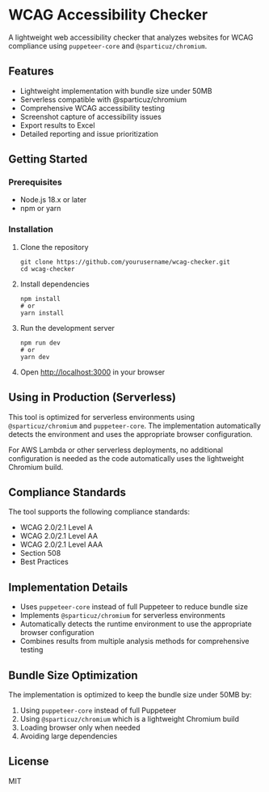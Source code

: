 <!DOCTYPE html>
<html lang="en">
<body>

  <h1>WCAG Accessibility Checker</h1>

  <p>A lightweight web accessibility checker that analyzes websites for WCAG compliance using <code>puppeteer-core</code> and <code>@sparticuz/chromium</code>.</p>

  <h2>Features</h2>
  <ul>
    <li>Lightweight implementation with bundle size under 50MB</li>
    <li>Serverless compatible with @sparticuz/chromium</li>
    <li>Comprehensive WCAG accessibility testing</li>
    <li>Screenshot capture of accessibility issues</li>
    <li>Export results to Excel</li>
    <li>Detailed reporting and issue prioritization</li>
  </ul>

  <h2>Getting Started</h2>

  <h3>Prerequisites</h3>
  <ul>
    <li>Node.js 18.x or later</li>
    <li>npm or yarn</li>
  </ul>

  <h3>Installation</h3>
  <ol>
    <li>Clone the repository
      <pre><code>git clone https://github.com/yourusername/wcag-checker.git
cd wcag-checker</code></pre>
    </li>
    <li>Install dependencies
      <pre><code>npm install
# or
yarn install</code></pre>
    </li>
    <li>Run the development server
      <pre><code>npm run dev
# or
yarn dev</code></pre>
    </li>
    <li>Open <a href="http://localhost:3000">http://localhost:3000</a> in your browser</li>
  </ol>

  <h2>Using in Production (Serverless)</h2>
  <p>This tool is optimized for serverless environments using <code>@sparticuz/chromium</code> and <code>puppeteer-core</code>. The implementation automatically detects the environment and uses the appropriate browser configuration.</p>
  <p>For AWS Lambda or other serverless deployments, no additional configuration is needed as the code automatically uses the lightweight Chromium build.</p>

  <h2>Compliance Standards</h2>
  <p>The tool supports the following compliance standards:</p>
  <ul>
    <li>WCAG 2.0/2.1 Level A</li>
    <li>WCAG 2.0/2.1 Level AA</li>
    <li>WCAG 2.0/2.1 Level AAA</li>
    <li>Section 508</li>
    <li>Best Practices</li>
  </ul>

  <h2>Implementation Details</h2>
  <ul>
    <li>Uses <code>puppeteer-core</code> instead of full Puppeteer to reduce bundle size</li>
    <li>Implements <code>@sparticuz/chromium</code> for serverless environments</li>
    <li>Automatically detects the runtime environment to use the appropriate browser configuration</li>
    <li>Combines results from multiple analysis methods for comprehensive testing</li>
  </ul>

  <h2>Bundle Size Optimization</h2>
  <p>The implementation is optimized to keep the bundle size under 50MB by:</p>
  <ol>
    <li>Using <code>puppeteer-core</code> instead of full Puppeteer</li>
    <li>Using <code>@sparticuz/chromium</code> which is a lightweight Chromium build</li>
    <li>Loading browser only when needed</li>
    <li>Avoiding large dependencies</li>
  </ol>

  <h2>License</h2>
  <p>MIT</p>

</body>
</html>
